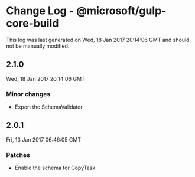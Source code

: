 # Change Log - @microsoft/gulp-core-build

This log was last generated on Wed, 18 Jan 2017 20:14:06 GMT and should not be manually modified.

## 2.1.0
Wed, 18 Jan 2017 20:14:06 GMT

### Minor changes

- Export the SchemaValidator

## 2.0.1
Fri, 13 Jan 2017 06:46:05 GMT

### Patches

- Enable the schema for CopyTask.

